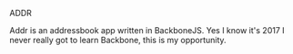 ADDR 

Addr is an addressbook app written in BackboneJS. Yes I know it's 2017
I never really got to learn Backbone, this is my opportunity.
